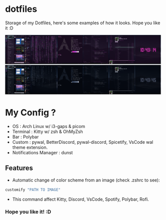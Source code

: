 # dotfiles
Storage of my Dotfiles, here's some examples of how it looks. Hope you like it :D

![screenshot](/pics/example1.png?raw=true "Neon Cyber")
![screenshot](/pics/example2.png?raw=true "Dark Blue")

# My Config ?
- OS : Arch Linux w/ i3-gaps & picom
- Terminal : Kitty w/ zsh & OhMyZsh
- Bar : Polybar
- Custom : pywal, BetterDiscord, pywal-discord, Spicetify, VsCode wal theme extension.
- Notifications Manager : dunst

## Features
- Automatic change of color scheme from an image (check .zshrc to see): 
```sh
customify "PATH TO IMAGE"
```
- This command affect Kitty, Discord, VsCode, Spotify, Polybar, Rofi.

### Hope you like it! :D
